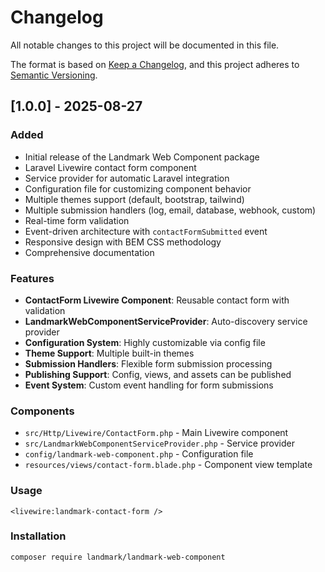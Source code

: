 # Changelog

All notable changes to this project will be documented in this file.

The format is based on [Keep a Changelog](https://keepachangelog.com/en/1.0.0/),
and this project adheres to [Semantic Versioning](https://semver.org/spec/v2.0.0.html).

## [1.0.0] - 2025-08-27

### Added
- Initial release of the Landmark Web Component package
- Laravel Livewire contact form component
- Service provider for automatic Laravel integration
- Configuration file for customizing component behavior
- Multiple themes support (default, bootstrap, tailwind)
- Multiple submission handlers (log, email, database, webhook, custom)
- Real-time form validation
- Event-driven architecture with `contactFormSubmitted` event
- Responsive design with BEM CSS methodology
- Comprehensive documentation

### Features
- **ContactForm Livewire Component**: Reusable contact form with validation
- **LandmarkWebComponentServiceProvider**: Auto-discovery service provider
- **Configuration System**: Highly customizable via config file
- **Theme Support**: Multiple built-in themes
- **Submission Handlers**: Flexible form submission processing
- **Publishing Support**: Config, views, and assets can be published
- **Event System**: Custom event handling for form submissions

### Components
- `src/Http/Livewire/ContactForm.php` - Main Livewire component
- `src/LandmarkWebComponentServiceProvider.php` - Service provider
- `config/landmark-web-component.php` - Configuration file
- `resources/views/contact-form.blade.php` - Component view template

### Usage
```blade
<livewire:landmark-contact-form />
```

### Installation
```bash
composer require landmark/landmark-web-component
```
